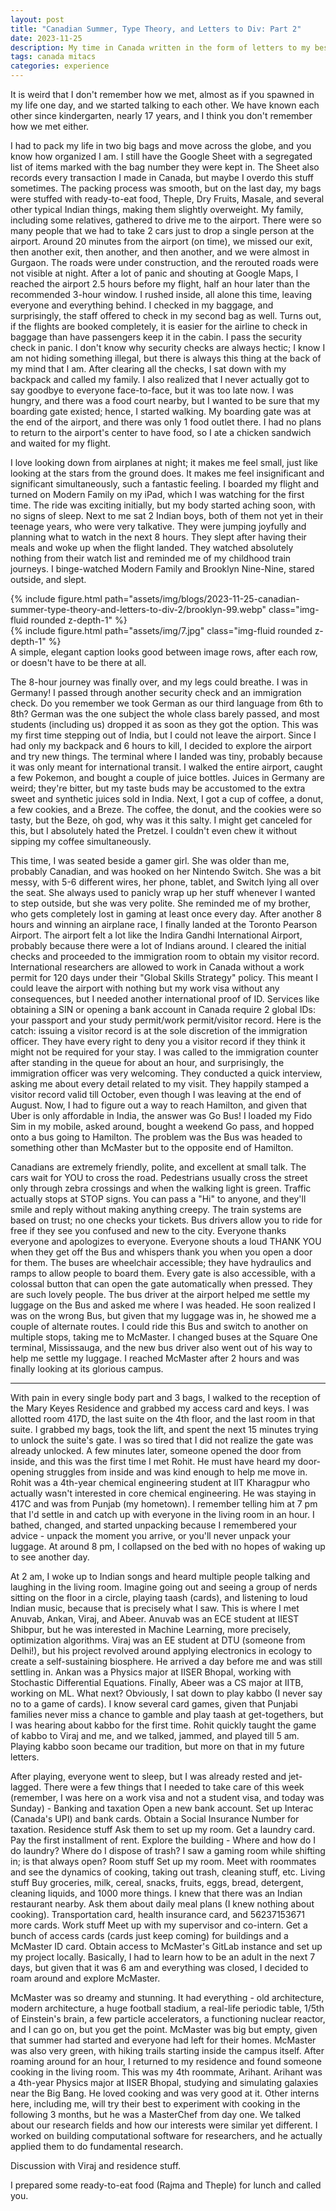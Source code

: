 ```yaml
---
layout: post
title: "Canadian Summer, Type Theory, and Letters to Div: Part 2"
date: 2023-11-25
description: My time in Canada written in the form of letters to my best friend
tags: canada mitacs
categories: experience
---
```


It is weird that I don't remember how we met, almost as if you spawned in my life one day, and we started talking to each other. We have known each other since kindergarten, nearly 17 years, and I think you don't remember how we met either.

I had to pack my life in two big bags and move across the globe, and you know how organized I am. I still have the Google Sheet with a segregated list of items marked with the bag number they were kept in. The Sheet also records every transaction I made in Canada, but maybe I overdo this stuff sometimes. The packing process was smooth, but on the last day, my bags were stuffed with ready-to-eat food, Theple, Dry Fruits, Masale, and several other typical Indian things, making them slightly overweight. My family, including some relatives, gathered to drive me to the airport. There were so many people that we had to take 2 cars just to drop a single person at the airport. Around 20 minutes from the airport (on time), we missed our exit, then another exit, then another, and then another, and we were almost in Gurgaon. The roads were under construction, and the rerouted roads were not visible at night. After a lot of panic and shouting at Google Maps, I reached the airport 2.5 hours before my flight, half an hour later than the recommended 3-hour window. I rushed inside, all alone this time, leaving everyone and everything behind. I checked in my baggage, and surprisingly, the staff offered to check in my second bag as well. Turns out, if the flights are booked completely, it is easier for the airline to check in baggage than have passengers keep it in the cabin. I pass the security check in panic. I don't know why security checks are always hectic; I know I am not hiding something illegal, but there is always this thing at the back of my mind that I am. After clearing all the checks, I sat down with my backpack and called my family. I also realized that I never actually got to say goodbye to everyone face-to-face, but it was too late now. I was hungry, and there was a food court nearby, but I wanted to be sure that my boarding gate existed; hence, I started walking. My boarding gate was at the end of the airport, and there was only 1 food outlet there. I had no plans to return to the airport's center to have food, so I ate a chicken sandwich and waited for my flight.

I love looking down from airplanes at night; it makes me feel small, just like looking at the stars from the ground does. It makes me feel insignificant and significant simultaneously, such a fantastic feeling. I boarded my flight and turned on Modern Family on my iPad, which I was watching for the first time. The ride was exciting initially, but my body started aching soon, with no signs of sleep. Next to me sat 2 Indian boys, both of them not yet in their teenage years, who were very talkative. They were jumping joyfully and planning what to watch in the next 8 hours. They slept after having their meals and woke up when the flight landed. They watched absolutely nothing from their watch list and reminded me of my childhood train journeys. I binge-watched Modern Family and Brooklyn Nine-Nine, stared outside, and slept.

<div class="row mt-3">
    <div class="col-sm mt-3 mt-md-0">
        {% include figure.html path="assets/img/blogs/2023-11-25-canadian-summer-type-theory-and-letters-to-div-2/brooklyn-99.webp" class="img-fluid rounded z-depth-1" %}
    </div>
    <div class="col-sm mt-3 mt-md-0">
        {% include figure.html path="assets/img/7.jpg" class="img-fluid rounded z-depth-1" %}
    </div>
</div>
<div class="caption">
    A simple, elegant caption looks good between image rows, after each row, or doesn't have to be there at all.
</div>

The 8-hour journey was finally over, and my legs could breathe. I was in Germany! I passed through another security check and an immigration check. Do you remember we took German as our third language from 6th to 8th? German was the one subject the whole class barely passed, and most students (including us) dropped it as soon as they got the option. This was my first time stepping out of India, but I could not leave the airport. Since I had only my backpack and 6 hours to kill, I decided to explore the airport and try new things. The terminal where I landed was tiny, probably because it was only meant for international transit. I walked the entire airport, caught a few Pokemon, and bought a couple of juice bottles. Juices in Germany are weird; they're bitter, but my taste buds may be accustomed to the extra sweet and synthetic juices sold in India. Next, I got a cup of coffee, a donut, a few cookies, and a Breze. The coffee, the donut, and the cookies were so tasty, but the Beze, oh god, why was it this salty. I might get canceled for this, but I absolutely hated the Pretzel. I couldn't even chew it without sipping my coffee simultaneously.

This time, I was seated beside a gamer girl. She was older than me, probably Canadian, and was hooked on her Nintendo Switch. She was a bit messy, with 5-6 different wires, her phone, tablet, and Switch lying all over the seat. She always used to panicly wrap up her stuff whenever I wanted to step outside, but she was very polite. She reminded me of my brother, who gets completely lost in gaming at least once every day. After another 8 hours and winning an airplane race, I finally landed at the Toronto Pearson Airport. The airport felt a lot like the Indira Gandhi International Airport, probably because there were a lot of Indians around. I cleared the initial checks and proceeded to the immigration room to obtain my visitor record. International researchers are allowed to work in Canada without a work permit for 120 days under their "Global Skills Strategy" policy. This meant I could leave the airport with nothing but my work visa without any consequences, but I needed another international proof of ID. Services like obtaining a SIN or opening a bank account in Canada require 2 global IDs: your passport and your study permit/work permit/visitor record. Here is the catch: issuing a visitor record is at the sole discretion of the immigration officer. They have every right to deny you a visitor record if they think it might not be required for your stay. I was called to the immigration counter after standing in the queue for about an hour, and surprisingly, the immigration officer was very welcoming. They conducted a quick interview, asking me about every detail related to my visit. They happily stamped a visitor record valid till October, even though I was leaving at the end of August. Now, I had to figure out a way to reach Hamilton, and given that Uber is only affordable in India, the answer was Go Bus! I loaded my Fido Sim in my mobile, asked around, bought a weekend Go pass, and hopped onto a bus going to Hamilton. The problem was the Bus was headed to something other than McMaster but to the opposite end of Hamilton.

Canadians are extremely friendly, polite, and excellent at small talk. The cars wait for YOU to cross the road. Pedestrians usually cross the street only through zebra crossings and when the walking light is green. Traffic actually stops at STOP signs. You can pass a "Hi" to anyone, and they'll smile and reply without making anything creepy. The train systems are based on trust; no one checks your tickets. Bus drivers allow you to ride for free if they see you confused and new to the city. Everyone thanks everyone and apologizes to everyone. Everyone shouts a loud THANK YOU when they get off the Bus and whispers thank you when you open a door for them. The buses are wheelchair accessible; they have hydraulics and ramps to allow people to board them. Every gate is also accessible, with a colossal button that can open the gate automatically when pressed. They are such lovely people. The bus driver at the airport helped me settle my luggage on the Bus and asked me where I was headed. He soon realized I was on the wrong Bus, but given that my luggage was in, he showed me a couple of alternate routes. I could ride this Bus and switch to another on multiple stops, taking me to McMaster. I changed buses at the Square One terminal, Mississauga, and the new bus driver also went out of his way to help me settle my luggage. I reached McMaster after 2 hours and was finally looking at its glorious campus.

---

With pain in every single body part and 3 bags, I walked to the reception of the Mary Keyes Residence and grabbed my access card and keys. I was allotted room 417D, the last suite on the 4th floor, and the last room in that suite. I grabbed my bags, took the lift, and spent the next 15 minutes trying to unlock the suite's gate. I was so tired that I did not realize the gate was already unlocked. A few minutes later, someone opened the door from inside, and this was the first time I met Rohit. He must have heard my door-opening struggles from inside and was kind enough to help me move in. Rohit was a 4th-year chemical engineering student at IIT Kharagpur who actually wasn't interested in core chemical engineering. He was staying in 417C and was from Punjab (my hometown). I remember telling him at 7 pm that I'd settle in and catch up with everyone in the living room in an hour. I bathed, changed, and started unpacking because I remembered your advice - unpack the moment you arrive, or you'll never unpack your luggage. At around 8 pm, I collapsed on the bed with no hopes of waking up to see another day.

At 2 am, I woke up to Indian songs and heard multiple people talking and laughing in the living room. Imagine going out and seeing a group of nerds sitting on the floor in a circle, playing taash (cards), and listening to loud Indian music, because that is precisely what I saw. This is where I met Anuvab, Ankan, Viraj, and Abeer. Anuvab was an ECE student at IIEST Shibpur, but he was interested in Machine Learning, more precisely, optimization algorithms. Viraj was an EE student at DTU (someone from Delhi!), but his project revolved around applying electronics in ecology to create a self-sustaining biosphere. He arrived a day before me and was still settling in. Ankan was a Physics major at IISER Bhopal, working with Stochastic Differential Equations. Finally, Abeer was a CS major at IITB, working on ML. What next? Obviously, I sat down to play kabbo (I never say no to a game of cards). I know several card games, given that Punjabi families never miss a chance to gamble and play taash at get-togethers, but I was hearing about kabbo for the first time. Rohit quickly taught the game of kabbo to Viraj and me, and we talked, jammed, and played till 5 am. Playing kabbo soon became our tradition, but more on that in my future letters.

After playing, everyone went to sleep, but I was already rested and jet-lagged. There were a few things that I needed to take care of this week (remember, I was here on a work visa and not a student visa, and today was Sunday) -
Banking and taxation
Open a new bank account.
Set up Interac (Canada's UPI) and bank cards.
Obtain a Social Insurance Number for taxation.
Residence stuff
Ask them to set up my room.
Get a laundry card.
Pay the first installment of rent.
Explore the building - Where and how do I do laundry? Where do I dispose of trash? I saw a gaming room while shifting in; is that always open?
Room stuff
Set up my room.
Meet with roommates and see the dynamics of cooking, taking out trash, cleaning stuff, etc.
Living stuff
Buy groceries, milk, cereal, snacks, fruits, eggs, bread, detergent, cleaning liquids, and 1000 more things.
I knew that there was an Indian restaurant nearby. Ask them about daily meal plans (I knew nothing about cooking).
Transportation card, health insurance card, and 56237153671 more cards.
Work stuff
Meet up with my supervisor and co-intern.
Get a bunch of access cards (cards just keep coming) for buildings and a McMaster ID card.
Obtain access to McMaster's GitLab instance and set up my project locally.
Basically, I had to learn how to be an adult in the next 7 days, but given that it was 6 am and everything was closed, I decided to roam around and explore McMaster.

McMaster was so dreamy and stunning. It had everything - old architecture, modern architecture, a huge football stadium, a real-life periodic table, 1/5th of Einstein's brain, a few particle accelerators, a functioning nuclear reactor, and I can go on, but you get the point. McMaster was big but empty, given that summer had started and everyone had left for their homes. McMaster was also very green, with hiking trails starting inside the campus itself. After roaming around for an hour, I returned to my residence and found someone cooking in the living room. This was my 4th roommate, Arihant. Arihant was a 4th-year Physics major at IISER Bhopal, studying and simulating galaxies near the Big Bang. He loved cooking and was very good at it. Other interns here, including me, will try their best to experiment with cooking in the following 3 months, but he was a MasterChef from day one. We talked about our research fields and how our interests were similar yet different. I worked on building computational software for researchers, and he actually applied them to do fundamental research.

Discussion with Viraj and residence stuff.

I prepared some ready-to-eat food (Rajma and Theple) for lunch and called you.
